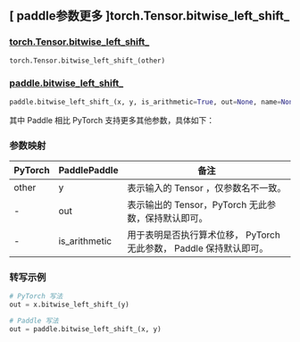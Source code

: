 ## [ paddle参数更多 ]torch.Tensor.bitwise_left_shift_

### [torch.Tensor.bitwise_left_shift_](https://pytorch.org/docs/stable/generated/torch.Tensor.bitwise_left_shift_.html#torch-tensor-bitwise-left-shift)

```python
torch.Tensor.bitwise_left_shift_(other)
```

### [paddle.bitwise_left_shift_](https://www.paddlepaddle.org.cn/documentation/docs/zh/develop/api/paddle/bitwise_left_shift__cn.html#bitwise-left-shift)

```python
paddle.bitwise_left_shift_(x, y, is_arithmetic=True, out=None, name=None)
```

其中 Paddle 相比 PyTorch 支持更多其他参数，具体如下：

### 参数映射

| PyTorch | PaddlePaddle  | 备注                                                                |
| ------- | ------------- | ------------------------------------------------------------------- |
| other   | y             | 表示输入的 Tensor ，仅参数名不一致。                                |
| -       | out           | 表示输出的 Tensor，PyTorch 无此参数，保持默认即可。                 |
| -       | is_arithmetic | 用于表明是否执行算术位移， PyTorch 无此参数， Paddle 保持默认即可。 |

### 转写示例

```python
# PyTorch 写法
out = x.bitwise_left_shift_(y)

# Paddle 写法
out = paddle.bitwise_left_shift_(x, y)
```
